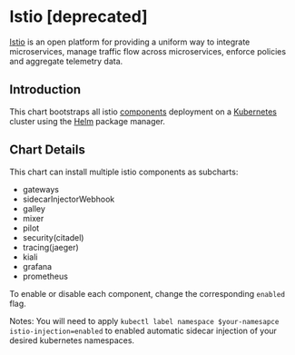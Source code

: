 # Istio [deprecated]

[Istio](https://istio.io/) is an open platform for providing a uniform way to integrate microservices, manage traffic flow across microservices, enforce policies and aggregate telemetry data.

## Introduction

This chart bootstraps all istio [components](https://istio.io/docs/concepts/what-is-istio/overview.html) deployment on a [Kubernetes](http://kubernetes.io) cluster using the [Helm](https://helm.sh) package manager.

## Chart Details

This chart can install multiple istio components as subcharts:
- gateways
- sidecarInjectorWebhook
- galley
- mixer
- pilot
- security(citadel)
- tracing(jaeger)
- kiali
- grafana
- prometheus

To enable or disable each component, change the corresponding `enabled` flag.

Notes: You will need to apply `kubectl label namespace $your-namesapce istio-injection=enabled` to enabled automatic sidecar injection of your desired kubernetes namespaces.
